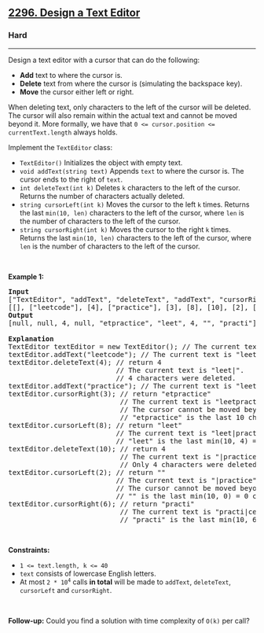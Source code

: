 <h2><a href="https://leetcode.com/problems/design-a-text-editor/">2296. Design a Text Editor</a></h2><h3>Hard</h3><hr><p>Design a text editor with a cursor that can do the following:</p>

<ul>
	<li><strong>Add</strong> text to where the cursor is.</li>
	<li><strong>Delete</strong> text from where the cursor is (simulating the backspace key).</li>
	<li><strong>Move</strong> the cursor either left or right.</li>
</ul>

<p>When deleting text, only characters to the left of the cursor will be deleted. The cursor will also remain within the actual text and cannot be moved beyond it. More formally, we have that <code>0 &lt;= cursor.position &lt;= currentText.length</code> always holds.</p>

<p>Implement the <code>TextEditor</code> class:</p>

<ul>
	<li><code>TextEditor()</code> Initializes the object with empty text.</li>
	<li><code>void addText(string text)</code> Appends <code>text</code> to where the cursor is. The cursor ends to the right of <code>text</code>.</li>
	<li><code>int deleteText(int k)</code> Deletes <code>k</code> characters to the left of the cursor. Returns the number of characters actually deleted.</li>
	<li><code>string cursorLeft(int k)</code> Moves the cursor to the left <code>k</code> times. Returns the last <code>min(10, len)</code> characters to the left of the cursor, where <code>len</code> is the number of characters to the left of the cursor.</li>
	<li><code>string cursorRight(int k)</code> Moves the cursor to the right <code>k</code> times. Returns the last <code>min(10, len)</code> characters to the left of the cursor, where <code>len</code> is the number of characters to the left of the cursor.</li>
</ul>

<p>&nbsp;</p>
<p><strong class="example">Example 1:</strong></p>

<pre>
<strong>Input</strong>
[&quot;TextEditor&quot;, &quot;addText&quot;, &quot;deleteText&quot;, &quot;addText&quot;, &quot;cursorRight&quot;, &quot;cursorLeft&quot;, &quot;deleteText&quot;, &quot;cursorLeft&quot;, &quot;cursorRight&quot;]
[[], [&quot;leetcode&quot;], [4], [&quot;practice&quot;], [3], [8], [10], [2], [6]]
<strong>Output</strong>
[null, null, 4, null, &quot;etpractice&quot;, &quot;leet&quot;, 4, &quot;&quot;, &quot;practi&quot;]

<strong>Explanation</strong>
TextEditor textEditor = new TextEditor(); // The current text is &quot;|&quot;. (The &#39;|&#39; character represents the cursor)
textEditor.addText(&quot;leetcode&quot;); // The current text is &quot;leetcode|&quot;.
textEditor.deleteText(4); // return 4
                          // The current text is &quot;leet|&quot;. 
                          // 4 characters were deleted.
textEditor.addText(&quot;practice&quot;); // The current text is &quot;leetpractice|&quot;. 
textEditor.cursorRight(3); // return &quot;etpractice&quot;
                           // The current text is &quot;leetpractice|&quot;. 
                           // The cursor cannot be moved beyond the actual text and thus did not move.
                           // &quot;etpractice&quot; is the last 10 characters to the left of the cursor.
textEditor.cursorLeft(8); // return &quot;leet&quot;
                          // The current text is &quot;leet|practice&quot;.
                          // &quot;leet&quot; is the last min(10, 4) = 4 characters to the left of the cursor.
textEditor.deleteText(10); // return 4
                           // The current text is &quot;|practice&quot;.
                           // Only 4 characters were deleted.
textEditor.cursorLeft(2); // return &quot;&quot;
                          // The current text is &quot;|practice&quot;.
                          // The cursor cannot be moved beyond the actual text and thus did not move. 
                          // &quot;&quot; is the last min(10, 0) = 0 characters to the left of the cursor.
textEditor.cursorRight(6); // return &quot;practi&quot;
                           // The current text is &quot;practi|ce&quot;.
                           // &quot;practi&quot; is the last min(10, 6) = 6 characters to the left of the cursor.
</pre>

<p>&nbsp;</p>
<p><strong>Constraints:</strong></p>

<ul>
	<li><code>1 &lt;= text.length, k &lt;= 40</code></li>
	<li><code>text</code> consists of lowercase English letters.</li>
	<li>At most <code>2 * 10<sup>4</sup></code> calls <strong>in total</strong> will be made to <code>addText</code>, <code>deleteText</code>, <code>cursorLeft</code> and <code>cursorRight</code>.</li>
</ul>

<p>&nbsp;</p>
<p><strong>Follow-up:</strong> Could you find a solution with time complexity of <code>O(k)</code> per call?</p>
